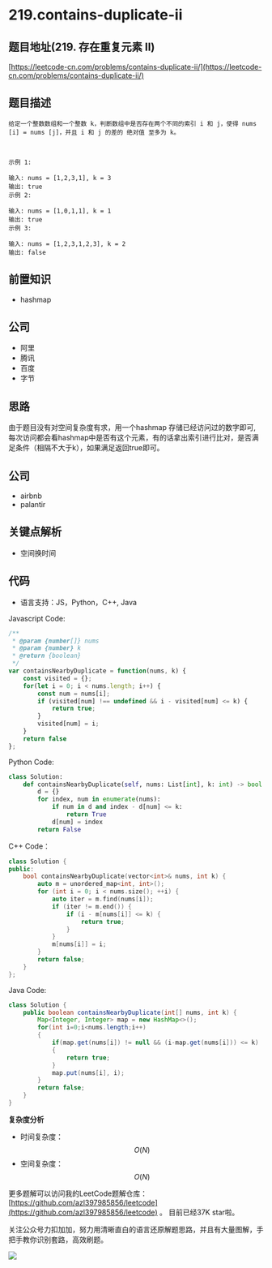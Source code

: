 # 219.contains-duplicate-ii

## 题目地址\(219. 存在重复元素 II\)

[https://leetcode-cn.com/problems/contains-duplicate-ii/](https://leetcode-cn.com/problems/contains-duplicate-ii/)

## 题目描述

```text
给定一个整数数组和一个整数 k，判断数组中是否存在两个不同的索引 i 和 j，使得 nums [i] = nums [j]，并且 i 和 j 的差的 绝对值 至多为 k。



示例 1:

输入: nums = [1,2,3,1], k = 3
输出: true
示例 2:

输入: nums = [1,0,1,1], k = 1
输出: true
示例 3:

输入: nums = [1,2,3,1,2,3], k = 2
输出: false
```

## 前置知识

* hashmap

## 公司

* 阿里
* 腾讯
* 百度
* 字节

## 思路

由于题目没有对空间复杂度有求，用一个hashmap 存储已经访问过的数字即可, 每次访问都会看hashmap中是否有这个元素，有的话拿出索引进行比对，是否满足条件（相隔不大于k），如果满足返回true即可。

## 公司

* airbnb
* palantir

## 关键点解析

* 空间换时间

## 代码

* 语言支持：JS，Python，C++, Java

Javascript Code:

```javascript
/**
 * @param {number[]} nums
 * @param {number} k
 * @return {boolean}
 */
var containsNearbyDuplicate = function(nums, k) {
    const visited = {};
    for(let i = 0; i < nums.length; i++) {
        const num = nums[i];
        if (visited[num] !== undefined && i - visited[num] <= k) {
            return true;
        }
        visited[num] = i;
    }
    return false
};
```

Python Code:

```python
class Solution:
    def containsNearbyDuplicate(self, nums: List[int], k: int) -> bool:
        d = {}
        for index, num in enumerate(nums):
            if num in d and index - d[num] <= k:
                return True
            d[num] = index
        return False
```

C++ Code：

```cpp
class Solution {
public:
    bool containsNearbyDuplicate(vector<int>& nums, int k) {
        auto m = unordered_map<int, int>();
        for (int i = 0; i < nums.size(); ++i) {
            auto iter = m.find(nums[i]);
            if (iter != m.end()) {
                if (i - m[nums[i]] <= k) {
                    return true;
                }
            }
            m[nums[i]] = i;
        }
        return false;
    }
};
```

Java Code:

```java
class Solution {
    public boolean containsNearbyDuplicate(int[] nums, int k) {
        Map<Integer, Integer> map = new HashMap<>();
        for(int i=0;i<nums.length;i++)
        {
            if(map.get(nums[i]) != null && (i-map.get(nums[i])) <= k)
            {
                return true;
            }
            map.put(nums[i], i);
        }
        return false;
    }
}
```

**复杂度分析**

* 时间复杂度：$$O(N)$$
* 空间复杂度：$$O(N)$$

更多题解可以访问我的LeetCode题解仓库：[https://github.com/azl397985856/leetcode](https://github.com/azl397985856/leetcode) 。 目前已经37K star啦。

关注公众号力扣加加，努力用清晰直白的语言还原解题思路，并且有大量图解，手把手教你识别套路，高效刷题。

![](https://tva1.sinaimg.cn/large/007S8ZIlly1gfcuzagjalj30p00dwabs.jpg)

